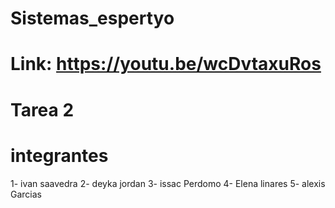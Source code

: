# Sistemas_espertyo
# Link: https://youtu.be/wcDvtaxuRos
# Tarea 2 
# integrantes
1- ivan saavedra
2- deyka jordan
3- issac Perdomo
4- Elena linares
5- alexis Garcias 


